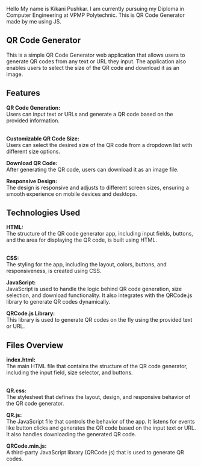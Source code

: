Hello My name is Kikani Pushkar.
I am currently pursuing my Diploma in Computer Engineering at VPMP Polytechnic.
This is QR Code Generator made by me using JS.

<h2>QR Code Generator</h2>
This is a simple QR Code Generator web application that allows users to generate QR codes from any text or URL they input. The application also enables users to select the size of the QR code and download it as an image.

<h2>Features</h2>
<b>QR Code Generation:</b><br>
Users can input text or URLs and generate a QR code based on the provided information.<br><br>

<b>Customizable QR Code Size:</b><br>
Users can select the desired size of the QR code from a dropdown list with different size options.<br>

<b>Download QR Code:</b><br>
After generating the QR code, users can download it as an image file.<br>

<b>Responsive Design:</b><br>
The design is responsive and adjusts to different screen sizes, ensuring a smooth experience on mobile devices and desktops.<br>

<h2>Technologies Used</h2>
<b>HTML:</b><br>
The structure of the QR code generator app, including input fields, buttons, and the area for displaying the QR code, is built using HTML.<br><br>

<b>CSS:</b><br>
The styling for the app, including the layout, colors, buttons, and responsiveness, is created using CSS.<br>

<b>JavaScript:</b><br>
JavaScript is used to handle the logic behind QR code generation, size selection, and download functionality. It also integrates with the QRCode.js library to generate QR codes dynamically.<br>

<b>QRCode.js Library:</b><br>
This library is used to generate QR codes on the fly using the provided text or URL.<br>

<h2>Files Overview</h2>
<b>index.html:</b><br>
The main HTML file that contains the structure of the QR code generator, including the input field, size selector, and buttons.<br><br>

<b>QR.css:</b><br>
The stylesheet that defines the layout, design, and responsive behavior of the QR code generator.<br>

<b>QR.js:</b><br>
The JavaScript file that controls the behavior of the app. It listens for events like button clicks and generates the QR code based on the input text or URL. It also handles downloading the generated QR code.<br>

<b>QRCode.min.js:</b><br>
A third-party JavaScript library (QRCode.js) that is used to generate QR codes.
